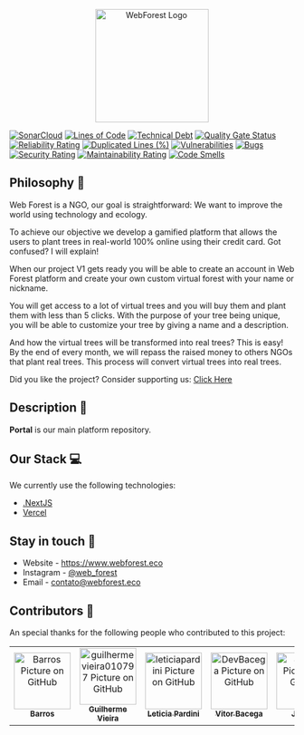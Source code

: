 <p  align="center">
<a  href="https://www.webforest.eco/" target="blank"><img  src="https://www.webforest.eco/images/logo.svg"  width="200"  alt="WebForest Logo"/></a>
</p>

[![SonarCloud](https://sonarcloud.io/images/project_badges/sonarcloud-white.svg)](https://sonarcloud.io/summary/new_code?id=the-web-forest_Portal)
[![Lines of Code](https://sonarcloud.io/api/project_badges/measure?project=the-web-forest_Portal&metric=ncloc)](https://sonarcloud.io/summary/new_code?id=the-web-forest_Portal)
[![Technical Debt](https://sonarcloud.io/api/project_badges/measure?project=the-web-forest_Portal&metric=sqale_index)](https://sonarcloud.io/summary/new_code?id=the-web-forest_Portal)
[![Quality Gate Status](https://sonarcloud.io/api/project_badges/measure?project=the-web-forest_Portal&metric=alert_status)](https://sonarcloud.io/summary/new_code?id=the-web-forest_Portal)
[![Reliability Rating](https://sonarcloud.io/api/project_badges/measure?project=the-web-forest_Portal&metric=reliability_rating)](https://sonarcloud.io/summary/new_code?id=the-web-forest_Portal)
[![Duplicated Lines (%)](https://sonarcloud.io/api/project_badges/measure?project=the-web-forest_Portal&metric=duplicated_lines_density)](https://sonarcloud.io/summary/new_code?id=the-web-forest_Portal)
[![Vulnerabilities](https://sonarcloud.io/api/project_badges/measure?project=the-web-forest_Portal&metric=vulnerabilities)](https://sonarcloud.io/summary/new_code?id=the-web-forest_Portal)
[![Bugs](https://sonarcloud.io/api/project_badges/measure?project=the-web-forest_Portal&metric=bugs)](https://sonarcloud.io/summary/new_code?id=the-web-forest_Portal)
[![Security Rating](https://sonarcloud.io/api/project_badges/measure?project=the-web-forest_Portal&metric=security_rating)](https://sonarcloud.io/summary/new_code?id=the-web-forest_Portal)
[![Maintainability Rating](https://sonarcloud.io/api/project_badges/measure?project=the-web-forest_Portal&metric=sqale_rating)](https://sonarcloud.io/summary/new_code?id=the-web-forest_Portal)
[![Code Smells](https://sonarcloud.io/api/project_badges/measure?project=the-web-forest_Portal&metric=code_smells)](https://sonarcloud.io/summary/new_code?id=the-web-forest_Portal)

## Philosophy 🌳

Web Forest is a NGO, our goal is straightforward: We want to improve the world using technology and ecology.

To achieve our objective we develop a gamified platform that allows the users to plant trees in real-world 100% online using their credit card. Got confused? I will explain!

When our project V1 gets ready you will be able to create an account in Web Forest platform and create your own custom virtual forest with your name or nickname.

You will get access to a lot of virtual trees and you will buy them and plant them with less than 5 clicks. With the purpose of your tree being unique, you will be able to customize your tree by giving a name and a description.

And how the virtual trees will be transformed into real trees? This is easy! By the end of every month, we will repass the raised money to others NGOs that plant real trees. This process will convert virtual trees into real trees.

Did you like the project? Consider supporting us: [Click Here](http://apoie.webforest.eco)

  

## Description 🌲

**Portal** is our main platform repository.

## Our Stack 💻

  

We currently use the following technologies:

- [.NextJS](https://nextjs.org/)
- [Vercel](https://vercel.com/)
  
## Stay in touch 📧

- Website - https://www.webforest.eco
- Instagram - [@web_forest](https://www.instagram.com/web_forest/)
- Email - [contato@webforest.eco](mailto:contato@webforest.eco)

## Contributors 🤝

An special thanks for the following people who contributed to this project:
<table>
  <tr>
    <td align="center">
      <a href="https://github.com/Barros42">
        <img src="https://avatars.githubusercontent.com/u/34094891?v=4" width="100px;" alt="Barros Picture on GitHub"/><br>
        <sub>
          <b>Barros</b>
        </sub>
      </a>
    </td>
    <td align="center">
      <a href="https://github.com/guilhermevieira010797">
        <img src="https://avatars.githubusercontent.com/u/69274738?v=4" width="100px;" alt="guilhermevieira010797 Picture on GitHub"/><br>
        <sub>
          <b>Guilherme Vieira</b>
        </sub>
      </a>
    </td>
     <td align="center">
      <a href="https://github.com/leticiapardini">
        <img src="https://avatars.githubusercontent.com/u/97961576?v=4" width="100px;" alt="leticiapardini Picture on GitHub"/><br>
        <sub>
          <b>Leticia Pardini</b>
        </sub>
      </a>
    </td>
    <td align="center">
      <a href="https://github.com/DevBacega">
        <img src="https://avatars.githubusercontent.com/u/54642509?v=4" width="100px;" alt="DevBacega Picture on GitHub"/><br>
        <sub>
          <b>Vitor Bacega</b>
        </sub>
      </a>
    </td>
    <td align="center">
      <a href="https://github.com/Jjokiba">
        <img src="https://avatars.githubusercontent.com/u/53917449?v=4" width="100px;" alt="Jjokiba Picture on GitHub"/><br>
        <sub>
          <b>Jjokiba</b>
        </sub>
      </a>
    </td>
  </tr>
</table>
